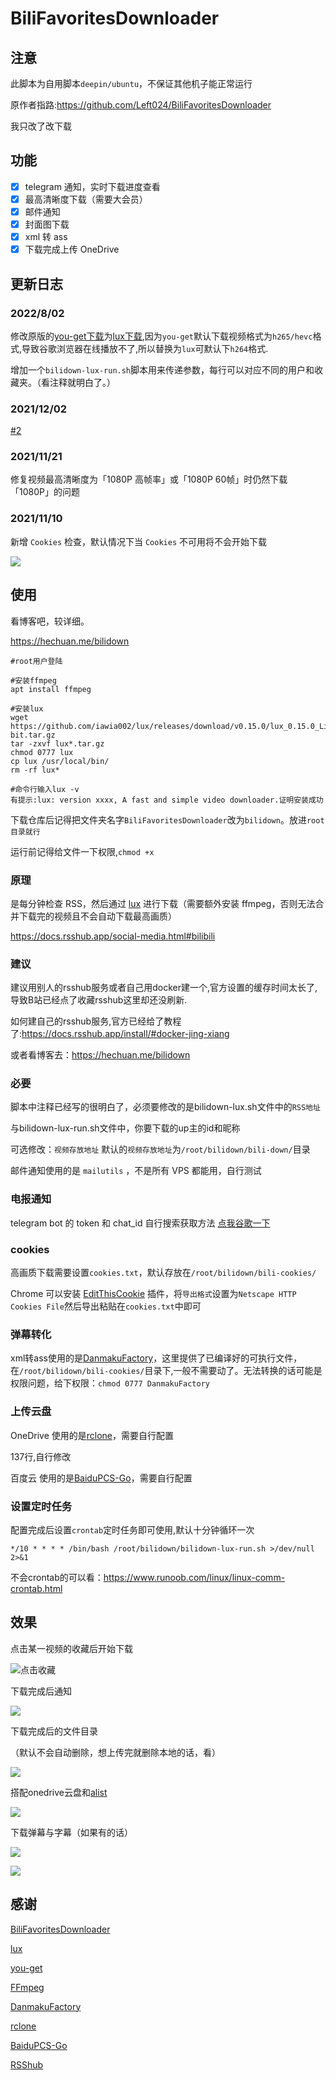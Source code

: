 # BiliFavoritesDownloader

## 注意

此脚本为自用脚本`deepin/ubuntu`，不保证其他机子能正常运行

原作者指路:https://github.com/Left024/BiliFavoritesDownloader

我只改了改下载

## 功能

- [x] telegram 通知，实时下载进度查看
- [x] 最高清晰度下载（需要大会员）
- [x] 邮件通知
- [x] 封面图下载
- [x] xml 转 ass
- [x] 下载完成上传 OneDrive

## 更新日志

### 2022/8/02

修改原版的[you-get下载](https://github.com/soimort/you-get)为[lux下载](https://github.com/iawia002/lux/),因为`you-get`默认下载视频格式为`h265/hevc`格式,导致谷歌浏览器在线播放不了,所以替换为`lux`可默认下`h264`格式.

增加一个`bilidown-lux-run.sh`脚本用来传递参数，每行可以对应不同的用户和收藏夹。（看注释就明白了。）

### 2021/12/02

[#2](https://github.com/Left024/BiliFavoritesDownloader/issues/2)

### 2021/11/21

修复视频最高清晰度为「1080P 高帧率」或「1080P 60帧」时仍然下载「1080P」的问题

### 2021/11/10

新增 ```Cookies``` 检查，默认情况下当 ```Cookies``` 不可用将不会开始下载

![](https://raw.githubusercontent.com/left916/images/main/2021/10/20211110134148.png)

## 使用

看博客吧，较详细。

https://hechuan.me/bilidown

```shell
#root用户登陆

#安装ffmpeg
apt install ffmpeg

#安装lux
wget https://github.com/iawia002/lux/releases/download/v0.15.0/lux_0.15.0_Linux_64-bit.tar.gz
tar -zxvf lux*.tar.gz
chmod 0777 lux
cp lux /usr/local/bin/
rm -rf lux*

#命令行输入lux -v
有提示:lux: version xxxx, A fast and simple video downloader.证明安装成功

```

下载仓库后记得把文件夹名字`BiliFavoritesDownloader`改为`bilidown`。放进`root目录就行`

运行前记得给文件一下权限,`chmod +x`



### 原理

是每分钟检查 RSS，然后通过 [lux](https://github.com/iawia002/lux/) 进行下载（需要额外安装 ffmpeg，否则无法合并下载完的视频且不会自动下载最高画质）

https://docs.rsshub.app/social-media.html#bilibili

### 建议

建议用别人的rsshub服务或者自己用docker建一个,官方设置的缓存时间太长了,导致B站已经点了收藏rsshub这里却还没刷新.

如何建自己的rsshub服务,官方已经给了教程了:https://docs.rsshub.app/install/#docker-jing-xiang

或者看博客去：https://hechuan.me/bilidown

### 必要

脚本中注释已经写的很明白了，必须要修改的是bilidown-lux.sh文件中的```RSS地址```

与bilidown-lux-run.sh文件中，你要下载的up主的id和昵称

可选修改：```视频存放地址```
默认的```视频存放地址```为```/root/bilidown/bili-down/```目录

邮件通知使用的是 ```mailutils``` ，不是所有 VPS 都能用，自行测试

### 电报通知

telegram bot 的 token 和 chat_id 自行搜索获取方法
[点我谷歌一下](https://www.google.com/search?q=%E7%94%B5%E6%8A%A5%E6%9C%BA%E5%99%A8%E4%BA%BA%E6%95%99%E7%A8%8B)

### cookies

高画质下载需要设置```cookies.txt```，默认存放在```/root/bilidown/bili-cookies/```

Chrome 可以安装 [EditThisCookie](https://chrome.google.com/webstore/detail/editthiscookie/fngmhnnpilhplaeedifhccceomclgfbg) 插件，将```导出格式```设置为```Netscape HTTP Cookies File```然后导出粘贴在```cookies.txt```中即可

### 弹幕转化

xml转ass使用的是[DanmakuFactory](https://github.com/hihkm/DanmakuFactory)，这里提供了已编译好的可执行文件，在`/root/bilidown/bili-cookies/`目录下,一般不需要动了。无法转换的话可能是权限问题，给下权限：`chmod 0777 DanmakuFactory ` 

### 上传云盘

OneDrive 使用的是[rclone](https://github.com/rclone/rclone)，需要自行配置

137行,自行修改

百度云 使用的是[BaiduPCS-Go](https://github.com/qjfoidnh/BaiduPCS-Go)，需要自行配置

### 设置定时任务

配置完成后设置```crontab```定时任务即可使用,默认十分钟循环一次

```shell
*/10 * * * * /bin/bash /root/bilidown/bilidown-lux-run.sh >/dev/null 2>&1
```

不会crontab的可以看：https://www.runoob.com/linux/linux-comm-crontab.html

## 效果

点击某一视频的收藏后开始下载

![点击收藏](https://raw.githubusercontent.com/left916/images/main/picgo/picgo20210913230146.png)

下载完成后通知

![](https://raw.githubusercontent.com/hechuan4/CDN/main/cdn/bidown4.png)

下载完成后的文件目录

（默认不会自动删除，想上传完就删除本地的话，看）

![](https://raw.githubusercontent.com/hechuan4/CDN/main/cdn/bidown1.png)

搭配onedrive云盘和[alist](https://github.com/alist-org/alist)

![](https://raw.githubusercontent.com/hechuan4/CDN/main/cdn/bidown2.png)



下载弹幕与字幕（如果有的话）

![](https://raw.githubusercontent.com/hechuan4/CDN/main/cdn/bilidown3.png)



![](https://raw.githubusercontent.com/hechuan4/CDN/main/cdn/bilidown5.png)

## 感谢

[BiliFavoritesDownloader](https://github.com/Left024/BiliFavoritesDownloader)

[lux](https://github.com/iawia002/lux/)

[you-get](https://github.com/soimort/you-get)

[FFmpeg](https://github.com/FFmpeg/FFmpeg)

[DanmakuFactory](https://github.com/hihkm/DanmakuFactory)

[rclone](https://github.com/rclone/rclone)

[BaiduPCS-Go](https://github.com/qjfoidnh/BaiduPCS-Go)

[RSShub](https://github.com/DIYgod/RSSHub)
